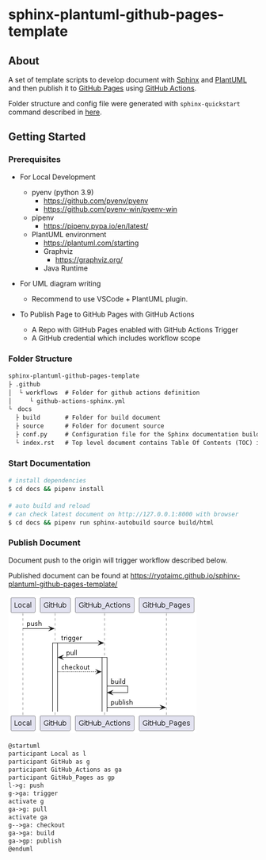 # sphinx-plantuml-github-pages-template

## About

A set of template scripts to develop document with [Sphinx](https://www.sphinx-doc.org/) and [PlantUML](https://plantuml.com/) and then publish it to [GitHub Pages](https://pages.github.com/) using [GitHub Actions](https://github.com/features/actions).

Folder structure and config file were generated with `sphinx-quickstart` command described in [here](https://www.sphinx-doc.org/en/master/usage/quickstart.html).

## Getting Started

### Prerequisites

- For Local Development

  - pyenv (python 3.9)
    - <https://github.com/pyenv/pyenv>
    - <https://github.com/pyenv-win/pyenv-win>
  - pipenv
    - <https://pipenv.pypa.io/en/latest/>
  - PlantUML environment
    - <https://plantuml.com/starting>
    - Graphviz
      - <https://graphviz.org/>
    - Java Runtime

- For UML diagram writing

  - Recommend to use VSCode + PlantUML plugin.

- To Publish Page to GitHub Pages with GitHub Actions
  - A Repo with GitHub Pages enabled with GitHub Actions Trigger
  - A GitHub credential which includes workflow scope

### Folder Structure

```txt
sphinx-plantuml-github-pages-template
├ .github
│  └ workflows  # Folder for github actions definition
│     └ github-actions-sphinx.yml
└　docs
  ├ build       # Folder for build document
  ├ source      # Folder for document source
  ├ conf.py     # Configuration file for the Sphinx documentation builder
  └ index.rst   # Top level document contains Table Of Contents (TOC) information

```

### Start Documentation

```sh
# install dependencies
$ cd docs && pipenv install

# auto build and reload
# can check latest document on http://127.0.0.1:8000 with browser
$ cd docs && pipenv run sphinx-autobuild source build/html
```

### Publish Document

Document push to the origin will trigger workflow described below.

Published document can be found at <https://ryotaimc.github.io/sphinx-plantuml-github-pages-template/>

![flow](./README/flow.png)

```plantuml
@startuml
participant Local as l
participant GitHub as g
participant GitHub_Actions as ga
participant GitHub_Pages as gp
l->g: push
g->ga: trigger
activate g
ga->g: pull
activate ga
g-->ga: checkout
ga->ga: build
ga->gp: publish
@enduml
```
